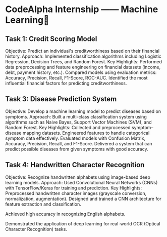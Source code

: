 # **CodeAlpha Internship —— Machine Learning🚀**

## **Task 1: Credit Scoring Model**
Objective: Predict an individual's creditworthiness based on their financial history.
Approach: Implemented classification algorithms including Logistic Regression, Decision Trees, and Random Forest.
Key Highlights:
Performed data preprocessing and feature engineering on financial datasets (income, debt, payment history, etc.).
Compared models using evaluation metrics: Accuracy, Precision, Recall, F1-Score, ROC-AUC.
Identified the most influential financial factors for predicting creditworthiness.

## **Task 3: Disease Prediction System**
Objective: Develop a machine learning model to predict diseases based on symptoms.
Approach: Built a multi-class classification system using algorithms such as Naive Bayes, Support Vector Machines (SVM), and Random Forest.
Key Highlights:
Collected and preprocessed symptom–disease mapping datasets.
Engineered features to handle categorical symptom data effectively.
Evaluated models with Confusion Matrix, Accuracy, Precision, Recall, and F1-Score.
Delivered a system that can predict possible diseases from given symptoms with good accuracy.

## **Task 4: Handwritten Character Recognition**
Objective: Recognize handwritten alphabets using image-based deep learning models.
Approach: Used Convolutional Neural Networks (CNNs) with TensorFlow/Keras for training and prediction.
Key Highlights:
Preprocessed handwritten character images (grayscale conversion, normalization, augmentation).
Designed and trained a CNN architecture for feature extraction and classification.

Achieved high accuracy in recognizing English alphabets.

Demonstrated the application of deep learning for real-world OCR (Optical Character Recognition) tasks.
